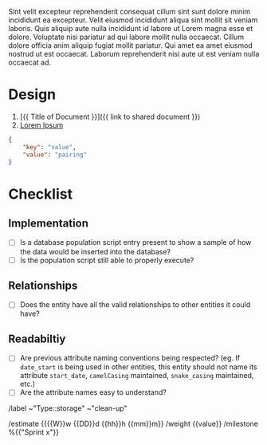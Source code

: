 <!--
    Storage Layer issues define the tasks that need to be completed, within the Storage Layer of an application to support a user story. Each Storage Layer Task should describe a single object\entity within the storage layer. 

    Please follow the instructions in each of the sections below, adhering to the template and replacing the placeholder text as you go.

    NB. This is a template and sections can be filled or left as is where information is or is not available, or sections are or are not relevant.

    Please replace the braces {{  }} and the text between.
   
    Please provide a definition of the storage layer entity, this definition should provide context to the developer about what, real world, object\entity it represents and gives information about what attributes need to be captured. This definition should be detailed, but concise and should describe only one object\entity.
 -->
Sint velit excepteur reprehenderit consequat cillum sint sunt dolore minim incididunt ea excepteur. Velit eiusmod incididunt aliqua sint mollit sit veniam laboris. Quis aliquip aute nulla incididunt id labore ut Lorem magna esse et dolore. Voluptate nisi pariatur ad qui labore mollit nulla occaecat. Cillum dolore officia anim aliquip fugiat mollit pariatur. Qui amet ea amet eiusmod nostrud ut est occaecat. Laborum reprehenderit nisi aute ut est veniam nulla occaecat ad.

# Design
<!-- 
    The designs for Storage Layer tasks may differ depending on the architecture of the storage layer of the application and where in that architecture the object\entity is to be implemented.

    In the context of a relational database, designs may be listed as links to the typical design documents for this kind of model, Entity Relationship Diagrams and Relational Notation, for example. These documents should be centrally stored\hosted, so that they may be maintained in a single place.

    In the context of a NoSQL database, whether simple key value pairing or document model; designs should be noted directly on the task in the most appropriate form. This will typically be JSON, which effectively communicates object structure, attributes and the datatypes of those attributes. This notation, must effectively communicate data types and only include example values where absolutely necessary, for example if these values are generated by a third party system and may impact datatype or filtering and validation.
 -->
 1. [{{ Title of Document }}]({{ link to shared document }})
 1. [Lorem Ipsum](https://www.lorem.com/ipsum/dolor)
<!-- OR, please remove the irrelevant option. -->
```json
{
    "key": "value",
    "value": "pairing"
}
```

# Checklist
<!-- 
    The Checklist section of each implementation issue is designed to allow a Senior to specify a number of specific implementation requirements for the issue in question. It exists as a task list to be checked off during code review to validate that the code produced meets the specific requirements of the component documented in the issue.
 -->

## Implementation
 - [ ] Is a database population script entry present to show a sample of how the data would be inserted into the database?
 - [ ] Is the population script still able to properly execute?

## Relationships
 - [ ] Does the entity have all the valid relationships to other entities it could have?

## Readabiltiy
 - [ ] Are previous attribute naming conventions being respected? (eg. If `date_start` is being used in other entities, this entity should not name its attribute `start_date`, `camelCasing` maintained, `snake_casing` maintained, etc.)
 - [ ] Are the attribute names easy to understand?

/label ~"Type::storage" ~"clean-up" 

/estimate {{{{W}}w {{DD}}d {{hh}}h {{mm}}m}}
/weight {{value}}
/milestone %{{"Sprint x"}}
